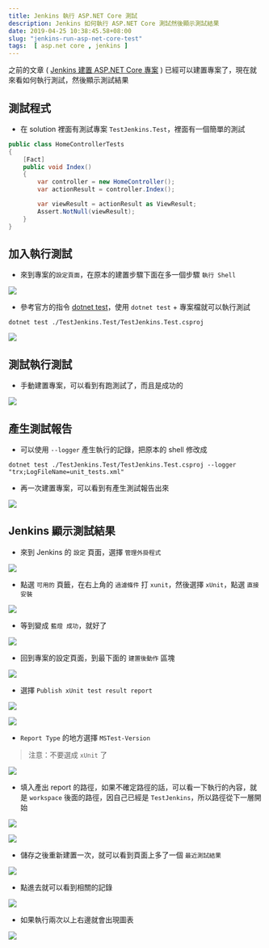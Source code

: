 ```yaml
---
title: Jenkins 執行 ASP.NET Core 測試
description: Jenkins 如何執行 ASP.NET Core 測試然後顯示測試結果
date: 2019-04-25 10:38:45.58+08:00
slug: "jenkins-run-asp-net-core-test"
tags:  [ asp.net core , jenkins ]
---
```


之前的文章 ( [Jenkins 建置 ASP.NET Core 專案](https://blog.cashwu.com/blog/jenkins-build-asp-net-core) ) 已經可以建置專案了，現在就來看如何執行測試，然後顯示測試結果

## 測試程式

- 在 solution 裡面有測試專案 `TestJenkins.Test`，裡面有一個簡單的測試

```csharp
public class HomeControllerTests
{
    [Fact]
    public void Index()
    {
        var controller = new HomeController();
        var actionResult = controller.Index();

        var viewResult = actionResult as ViewResult;
        Assert.NotNull(viewResult);
    }
}
```

## 加入執行測試

- 來到專案的`設定頁面`，在原本的建置步驟下面在多一個步驟 `執行 Shell`

![](/images/404.webp)

- 參考官方的指令 [dotnet test](https://docs.microsoft.com/zh-tw/dotnet/core/tools/dotnet-test?tabs=netcore21)，使用 `dotnet test` + 專案檔就可以執行測試

```shell
dotnet test ./TestJenkins.Test/TestJenkins.Test.csproj
```

![](/images/404.webp)

## 測試執行測試

- 手動建置專案，可以看到有跑測試了，而且是成功的

![](/images/404.webp)

## 產生測試報告

- 可以使用 `--logger` 產生執行的記錄，把原本的 shell 修改成

```shell
dotnet test ./TestJenkins.Test/TestJenkins.Test.csproj --logger "trx;LogFileName=unit_tests.xml"
```

- 再一次建置專案，可以看到有產生測試報告出來

![](/images/404.webp)

## Jenkins 顯示測試結果

- 來到 Jenkins 的 `設定` 頁面，選擇 `管理外掛程式`

![](/images/404.webp)

- 點選 `可用的` 頁籤，在右上角的 `過濾條件` 打 `xunit`，然後選擇 `xUnit`，點選 `直接安裝`

![](/images/404.webp)

- 等到變成 `藍燈 成功`，就好了

![](/images/404.webp)

- 回到專案的設定頁面，到最下面的 `建置後動作` 區塊

![](/images/404.webp)

- 選擇 `Publish xUnit test result report`

![](/images/404.webp)

![](/images/404.webp)

- `Report Type` 的地方選擇 `MSTest-Version`

> 注意：不要選成 `xUnit` 了

![](/images/404.webp)

- 填入產出 report 的路徑，如果不確定路徑的話，可以看一下執行的內容，就是 `workspace` 後面的路徑，因自己已經是 `TestJenkins`，所以路徑從下一層開始

![](/images/404.webp)

![](/images/404.webp)

- 儲存之後重新建置一次，就可以看到頁面上多了一個 `最近測試結果`

![](/images/404.webp)

- 點進去就可以看到相關的記錄

![](/images/404.webp)

- 如果執行兩次以上右邊就會出現圖表

![](/images/404.webp)